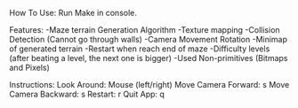How To Use:
Run Make in console. 

Features:
-Maze terrain Generation Algorithm 
-Texture mapping
-Collision Detection (Cannot go through walls)
-Camera Movement Rotation
-Minimap of generated terrain
-Restart when reach end of maze
-Difficulty levels (after beating a level, the next one is bigger)
-Used Non-primitives (Bitmaps and Pixels)

Instructions:
Look Around: Mouse (left/right)
Move Camera Forward: s
Move Camera Backward: s
Restart: r
Quit App: q
